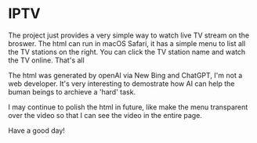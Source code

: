 # IPTV
The project just provides a very simple way to watch live TV stream on the broswer.
The html can run in macOS Safari, it has a simple menu to list all the TV stations on the right.
You can click the TV station name and watch the TV online. 
That's all

The html was generated by openAI via New Bing and ChatGPT, I'm not a web developer. 
It's very interesting to demostrate how AI can help the buman beings to archieve a 'hard' task. 

I may continue to polish the html in future, like make the menu transparent over the video so that I can see the video in the entire page.

Have a good day!
